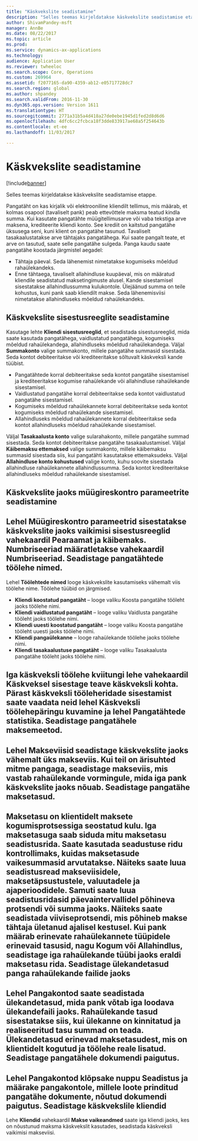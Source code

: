 ```yaml
---
title: "Käskvekslite seadistamine"
description: "Selles teemas kirjeldatakse käskvekslite seadistamise etappe."
author: ShivamPandey-msft
manager: AnnBe
ms.date: 08/22/2017
ms.topic: article
ms.prod: 
ms.service: dynamics-ax-applications
ms.technology: 
audience: Application User
ms.reviewer: twheeloc
ms.search.scope: Core, Operations
ms.custom: 269964
ms.assetid: f2077165-da90-4359-ab12-e05717728dc7
ms.search.region: global
ms.author: shpandey
ms.search.validFrom: 2016-11-30
ms.dyn365.ops.version: Version 1611
ms.translationtype: HT
ms.sourcegitcommit: 2771a31b5a4d418a27de0ebe1945d1fed2d8d6d6
ms.openlocfilehash: 4dfc6cc2fcbca18f3dde833917ae68a5f254643b
ms.contentlocale: et-ee
ms.lasthandoff: 11/03/2017

---
```


# <a name="set-up-bills-of-exchange"></a>Käskvekslite seadistamine

[!include[banner](../includes/banner.md)]


Selles teemas kirjeldatakse käskvekslite seadistamise etappe.

Pangatäht on kas kirjalik või elektrooniline kliendilt tellimus, mis määrab, et kolmas osapool (tavaliselt pank) peab ettevõttele maksma teatud kindla summa. Kui kasutate pangatähte müügitellimusarve või vaba tekstiga arve maksena, krediteerite kliendi konto. See krediit on kaitstud pangatähe üksusega seni, kuni klient on pangatähe tasunud. Tavaliselt tasakaalustatakse arve tähtajaks pangatähega. Kui saate pangalt teate, et arve on tasutud, saate selle pangatähe sulgeda. Panga kaudu saate pangatähe koostada järgmistel aegadel:

-   Tähtaja päeval. Seda lähenemist nimetatakse kogumiseks mõeldud rahaülekandeks.
-   Enne tähtaega, tavaliselt allahindluse kuupäeval, mis on määratud kliendile seadistatud maksetingimuste alusel. Kande sisestamisel sisestatakse allahindlussumma kulukontole. Ülejäänud summa on teile kohustus, kuni pank saab kliendilt makse. Seda lähenemisviisi nimetatakse allahindluseks mõeldud rahaülekandeks.

## <a name="set-up-posting-profiles-for-bills-of-exchange"></a>Käskvekslite sisestusreeglite seadistamine
Kasutage lehte **Kliendi sisestusreeglid**, et seadistada sisestusreeglid, mida saate kasutada pangatähega, vaidlustatud pangatähega, kogumiseks mõeldud rahaülekandega, allahindluseks mõeldud rahaülekandega. Väljal **Summakonto** valige summakonto, millele pangatähe summasid sisestada. Seda kontot debiteeritakse või krediteeritakse sõltuvalt käskveksli kande tüübist.
-   Pangatähtede korral debiteeritakse seda kontot pangatähe sisestamisel ja krediteeritakse kogumise rahaülekande või allahindluse rahaülekande sisestamisel.
-   Vaidlustatud pangatähe korral debiteeritakse seda kontot vaidlustatud pangatähe sisestamisel.
-   Kogumiseks mõeldud rahaülekannete korral debiteeritakse seda kontot kogumiseks mõeldud rahaülekande sisestamisel.
-   Allahindluseks mõeldud rahaülekannete korral debiteeritakse seda kontot allahindluseks mõeldud rahaülekande sisestamisel.

Väljal **Tasakaalusta konto** valige sularahakonto, millele pangatähe summad sisestada. Seda kontot debiteeritakse pangatähe tasakaalustamisel. Väljal **Käibemaksu ettemaksed** valige summakonto, millele käibemaksu summasid sisestada siis, kui pangatähti kasutatakse ettemaksudeks. Väljal **Allahindluse konto kohustused** valige konto, kuhu soovite sisestada allahindluse rahaülekannete allahindlussumma. Seda kontot krediteeritakse allahindluseks mõeldud rahaülekande sisestamisel.

## <a name="set-up-accounts-receivable-parameters-for-bills-of-exchange"></a>Käskvekslite jaoks müügireskontro parameetrite seadistamine
Lehel **Müügireskontro parameetrid** sisestatakse käskvekslite jaoks vaikimisi sisestusreeglid vahekaardil **Pearaamat ja käibemaks**. Numbriseeriad määratletakse vahekaardil **Numbriseeriad**. Seadistage pangatähtede töölehe nimed.
------------------------------------------

Lehel **Töölehtede nimed** looge käskvekslite kasutamiseks vähemalt viis töölehe nime. Töölehe tüübid on järgmised.
-   **Kliendi koostatud pangatäht** – looge valiku Koosta pangatähe tööleht jaoks töölehe nimi.
-   **Kliendi vaidlustatud pangatäht** – looge valiku Vaidlusta pangatähe tööleht jaoks töölehe nimi.
-   **Kliendi uuesti koostatud pangatäht** – looge valiku Koosta pangatähe tööleht uuesti jaoks töölehe nimi.
-   **Kliendi pangaülekanne** – looge rahaülekande töölehe jaoks töölehe nimi.
-   **Kliendi tasakaalustuse pangatäht** – looge valiku Tasakaalusta pangatähe tööleht jaoks töölehe nimi.

Iga käskveksli töölehe kviitungi lehe vahekaardil **Käskveksel** sisestage teave käskveksli kohta. Pärast käskveksli tööleheridade sisestamist saate vaadata neid lehel **Käskveksli töölehepäringu kuvamine** ja lehel **Pangatähtede statistika**.
Seadistage pangatähele maksemeetod.
-----------------------------------------------

Lehel **Makseviisid** seadistage käskvekslite jaoks vähemalt üks makseviis. Kui teil on ärisuhted mitme pangaga, seadistage makseviis, mis vastab rahaülekande vormingule, mida iga pank käskvekslite jaoks nõuab.
Seadistage pangatähe maksetasud.
-----------------------------------------

Maksetasu on klientidelt maksete kogumisprotsessiga seostatud kulu. Iga maksetasuga saab siduda mitu maksetasu seadistusrida. Saate kasutada seadustuse ridu kontrollimaks, kuidas maksetasude vaikesummasid arvutatakse. Näiteks saate luua seadistusread makseviisidele, maksetäpsustustele, valuutadele ja ajaperioodidele. Samuti saate luua seadistusridasid päevaintervallidel põhineva protsendi või summa jaoks. Näiteks saate seadistada viiviseprotsendi, mis põhineb makse tähtaja ületanud ajalisel kestusel. Kui pank määrab erinevate rahaülekannete tüüpidele erinevaid tasusid, nagu **Kogum** või **Allahindlus**, seadistage iga rahaülekande tüübi jaoks eraldi maksetasu rida.
Seadistage ülekandetasud panga rahaülekande failide jaoks
------------------------------------------------

Lehel **Pangakontod** saate seadistada ülekandetasud, mida pank võtab iga loodava ülekandefaili jaoks. Rahaülekande tasud sisestatakse siis, kui ülekanne on kinnitatud ja realiseeritud tasu summad on teada. Ülekandetasud erinevad maksetasudest, mis on klientidelt kogutud ja töölehe reale lisatud.
Seadistage pangatähele dokumendi paigutus.
---------------------------------------------

Lehel **Pangakontod** klõpsake nuppu **Seadistus** ja määrake pangakontole, millele loote prinditud pangatähe dokumente, nõutud dokumendi paigutus.
Seadistage käskvekslile kliendid
--------------------------------------

Lehe **Kliendid** vahekaardil **Makse vaikeandmed** saate iga kliendi jaoks, kes on nõustunud maksma käskvekslit kasutades, seadistada käskveksli vaikimisi makseviisi.







